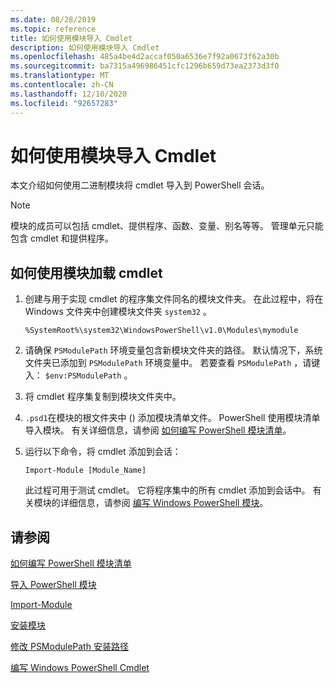 ```yaml
---
ms.date: 08/28/2019
ms.topic: reference
title: 如何使用模块导入 Cmdlet
description: 如何使用模块导入 Cmdlet
ms.openlocfilehash: 485a4be4d2accaf050a6536e7f92a0673f62a30b
ms.sourcegitcommit: ba7315a496986451cfc1296b659d73ea2373d3f0
ms.translationtype: MT
ms.contentlocale: zh-CN
ms.lasthandoff: 12/10/2020
ms.locfileid: "92657283"
---
```

# <a name="how-to-import-cmdlets-using-modules"></a>如何使用模块导入 Cmdlet

本文介绍如何使用二进制模块将 cmdlet 导入到 PowerShell 会话。

> [!NOTE]
> 模块的成员可以包括 cmdlet、提供程序、函数、变量、别名等等。 管理单元只能包含 cmdlet 和提供程序。

## <a name="how-to-load-cmdlets-using-a-module"></a>如何使用模块加载 cmdlet

1. 创建与用于实现 cmdlet 的程序集文件同名的模块文件夹。 在此过程中，将在 Windows 文件夹中创建模块文件夹 `system32` 。

   `%SystemRoot%\system32\WindowsPowerShell\v1.0\Modules\mymodule`

1. 请确保 `PSModulePath` 环境变量包含新模块文件夹的路径。 默认情况下，系统文件夹已添加到 `PSModulePath` 环境变量中。 若要查看 `PSModulePath` ，请键入： `$env:PSModulePath` 。

1. 将 cmdlet 程序集复制到模块文件夹中。

1. `.psd1`在模块的根文件夹中 () 添加模块清单文件。 PowerShell 使用模块清单导入模块。 有关详细信息，请参阅 [如何编写 PowerShell 模块清单](../module/how-to-write-a-powershell-module-manifest.md)。

1. 运行以下命令，将 cmdlet 添加到会话：

   `Import-Module [Module_Name]`

   此过程可用于测试 cmdlet。 它将程序集中的所有 cmdlet 添加到会话中。 有关模块的详细信息，请参阅 [编写 Windows PowerShell 模块](../module/writing-a-windows-powershell-module.md)。

## <a name="see-also"></a>请参阅

[如何编写 PowerShell 模块清单](../module/how-to-write-a-powershell-module-manifest.md)

[导入 PowerShell 模块](../module/importing-a-powershell-module.md)

[Import-Module](/powershell/module/Microsoft.PowerShell.Core/Import-Module)

[安装模块](../module/installing-a-powershell-module.md)

[修改 PSModulePath 安装路径](../module/modifying-the-psmodulepath-installation-path.md)

[编写 Windows PowerShell Cmdlet](../cmdlet/cmdlet-overview.md)
